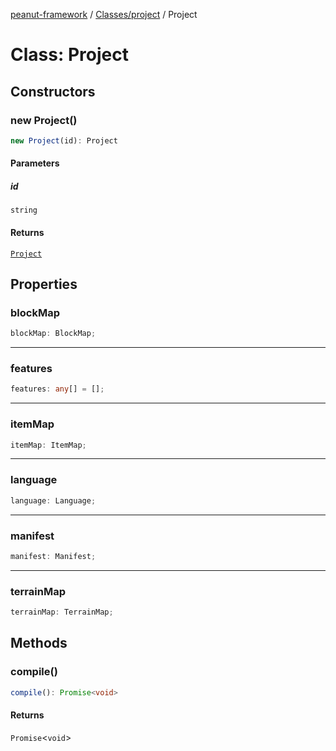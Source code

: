 [peanut-framework](../../../modules.md) / [Classes/project](../index.md) / Project

# Class: Project

## Constructors

### new Project()

```ts
new Project(id): Project
```

#### Parameters

##### id

`string`

#### Returns

[`Project`](Project.md)

## Properties

### blockMap

```ts
blockMap: BlockMap;
```

***

### features

```ts
features: any[] = [];
```

***

### itemMap

```ts
itemMap: ItemMap;
```

***

### language

```ts
language: Language;
```

***

### manifest

```ts
manifest: Manifest;
```

***

### terrainMap

```ts
terrainMap: TerrainMap;
```

## Methods

### compile()

```ts
compile(): Promise<void>
```

#### Returns

`Promise`\<`void`\>
